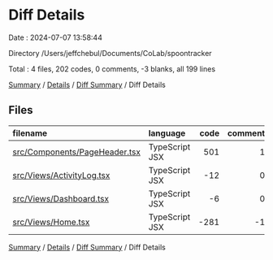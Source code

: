 # Diff Details

Date : 2024-07-07 13:58:44

Directory /Users/jeffchebul/Documents/CoLab/spoontracker

Total : 4 files,  202 codes, 0 comments, -3 blanks, all 199 lines

[Summary](results.md) / [Details](details.md) / [Diff Summary](diff.md) / Diff Details

## Files
| filename | language | code | comment | blank | total |
| :--- | :--- | ---: | ---: | ---: | ---: |
| [src/Components/PageHeader.tsx](/src/Components/PageHeader.tsx) | TypeScript JSX | 501 | 1 | 4 | 506 |
| [src/Views/ActivityLog.tsx](/src/Views/ActivityLog.tsx) | TypeScript JSX | -12 | 0 | 1 | -11 |
| [src/Views/Dashboard.tsx](/src/Views/Dashboard.tsx) | TypeScript JSX | -6 | 0 | -3 | -9 |
| [src/Views/Home.tsx](/src/Views/Home.tsx) | TypeScript JSX | -281 | -1 | -5 | -287 |

[Summary](results.md) / [Details](details.md) / [Diff Summary](diff.md) / Diff Details